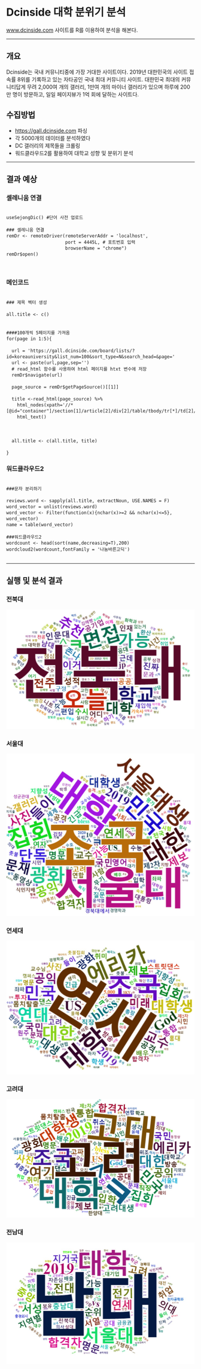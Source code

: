 # Dcinside 대학 분위기 분석
www.dcinside.com 사이트를 R를 이용하여 분석을 해본다.
****
<h2> 개요 </h2>
Dcinside는 국내 커뮤니티중에 가장 거대한 사이트이다.
2019년 대한민국의 사이트 접속률 8위를 기록하고 있는 자타공인 국내 최대 커뮤니티 사이트.
대한민국 최대의 커뮤니티답게 무려 2,000여 개의 갤러리, 1만여 개의 마이너 갤러리가 있으며 하루에 200만 명이 방문하고, 일일 페이지뷰가 1억 회에 달하는 사이트다.


<h2> 수집방법 </h2>

* https://gall.dcinside.com 파싱
* 각 5000개의 데이터를 분석하였다
* DC 갤러리의 제목들을 크롤링
* 워드클라우드2를 활용하여 대학교 성향 및 분위기 분석

 ****
 
 <h2> 결과 예상 </h2>
 
 <h3> 셀레니움 연결 </h3>
 
~~~
 
useSejongDic() #단어 사전 업로드

### 셀레니움 연결
remDr <- remoteDriver(remoteServerAddr = 'localhost', 
                      port = 4445L, # 포트번호 입력 
                      browserName = "chrome") 
remDr$open() 

 
 ~~~
 
<h3> 메인코드 </h3>
 
~~~
 
### 제목 벡터 생성

all.title <- c()


####100개씩 5페이지를 가져옴 
for(page in 1:5){
  
  url = 'https://gall.dcinside.com/board/lists/?id=koreauniversity&list_num=100&sort_type=N&search_head=&page='
  url <- paste(url,page,sep='')
  # read_html 함수를 사용하여 html 페이지를 htxt 변수에 저장
  remDr$navigate(url)
  
  page_source = remDr$getPageSource()[[1]]
  
  title <-read_html(page_source) %>%
    html_nodes(xpath='//*[@id="container"]/section[1]/article[2]/div[2]/table/tbody/tr[*]/td[2]/a[1]/text()')%>%
    html_text()
  

  
  all.title <- c(all.title, title)
 
}

~~~

<h3> 워드클라우드2 </h3>
 
~~~

###문자 분리하기 

reviews.word <- sapply(all.title, extractNoun, USE.NAMES = F)
word_vector = unlist(reviews.word)
word_vector <- Filter(function(x){nchar(x)>=2 && nchar(x)<=5}, word_vector)
name = table(word_vector)

###워드클라우드2
wordcount <- head(sort(name,decreasing=T),200)
wordcloud2(wordcount,fontFamily = '나눔바른고딕')


~~~
 
 ****
 
<h2> 실행 및 분석 결과 </h2>

<h3> 전북대 </h3>

![Alt text](/img/JBNU.JPG)

<h3> 서울대 </h3>

![Alt text](/img/SU.JPG)

<h3> 연세대 </h3>

![Alt text](/img/YU.JPG)

<h3> 고려대 </h3>

![Alt text](/img/KU.JPG)

<h3> 전남대 </h3>

![Alt text](/img/JNNU.JPG)
